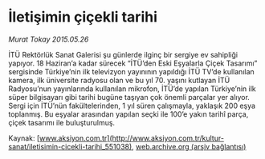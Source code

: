 # İletişimin çiçekli tarihi

*Murat Tokay 2015.05.26*

<div class="pNewsDetailMainContent ctx_content" itemprop="articleBody">
 <p>
  İTÜ Rektörlük Sanat Galerisi şu günlerde ilginç bir sergiye ev sahipliği yapıyor. 18 Haziran’a kadar sürecek “İTÜ’den Eski Eşyalarla Çiçek Tasarımı” sergisinde Türkiye’nin ilk televizyon yayınının yapıldığı İTÜ TV’de kullanılan kamera, ilk üniversite radyosu olan ve bu yıl 70. yaşını kutlayan İTÜ Radyosu’nun yayınlarında kullanılan mikrofon, İTÜ’de yapılan Türkiye’nin ilk süper bilgisayarı gibi tarihi bugüne taşıyan çok önemli parçalar yer alıyor. Sergi için İTÜ’nün fakültelerinden, 1 yıl süren çalışmayla, yaklaşık 200 eşya toplanmış. Bu eşyalar arasından yapılan seçki ile 100’e yakın tarihî parça, çiçek tasarımı ile buluşturulmuş.
 </p>
</div>


Kaynak: [www.aksiyon.com.tr](http://www.aksiyon.com.tr/kultur-sanat/iletisimin-cicekli-tarihi_551038), [web.archive.org (arşiv bağlantısı)](http://web.archive.org/web/20151214163922/http://www.aksiyon.com.tr/kultur-sanat/iletisimin-cicekli-tarihi_551038)
